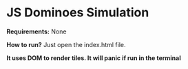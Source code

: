 # JS Dominoes Simulation
**Requirements:** None

**How to run?** Just open the index.html file.

**It uses DOM to render tiles. It will panic if run in the terminal**